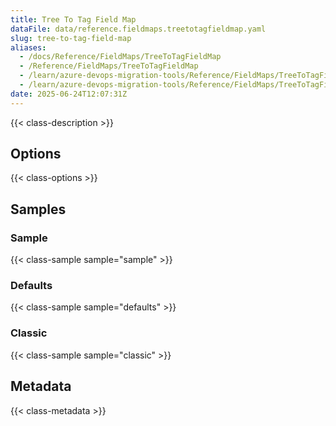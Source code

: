 ```yaml
---
title: Tree To Tag Field Map
dataFile: data/reference.fieldmaps.treetotagfieldmap.yaml
slug: tree-to-tag-field-map
aliases:
  - /docs/Reference/FieldMaps/TreeToTagFieldMap
  - /Reference/FieldMaps/TreeToTagFieldMap
  - /learn/azure-devops-migration-tools/Reference/FieldMaps/TreeToTagFieldMap
  - /learn/azure-devops-migration-tools/Reference/FieldMaps/TreeToTagFieldMap/index.md
date: 2025-06-24T12:07:31Z
---
```


{{< class-description >}}

## Options

{{< class-options >}}

## Samples

### Sample

{{< class-sample sample="sample" >}}

### Defaults

{{< class-sample sample="defaults" >}}

### Classic

{{< class-sample sample="classic" >}}

## Metadata

{{< class-metadata >}}
